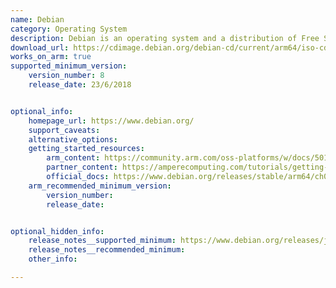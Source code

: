 ```yaml
---
name: Debian
category: Operating System
description: Debian is an operating system and a distribution of Free Software.
download_url: https://cdimage.debian.org/debian-cd/current/arm64/iso-cd/
works_on_arm: true
supported_minimum_version:
    version_number: 8
    release_date: 23/6/2018


optional_info:
    homepage_url: https://www.debian.org/
    support_caveats:
    alternative_options:
    getting_started_resources:
        arm_content: https://community.arm.com/oss-platforms/w/docs/501/debian
        partner_content: https://amperecomputing.com/tutorials/getting-started-on-azure-ampere-VMs-with-Debian-using-Terraform
        official_docs: https://www.debian.org/releases/stable/arm64/ch02s01.en.html#idm186
    arm_recommended_minimum_version:
        version_number:
        release_date:


optional_hidden_info:
    release_notes__supported_minimum: https://www.debian.org/releases/jessie/arm64/release-notes.en.txt
    release_notes__recommended_minimum:
    other_info:

---
```

